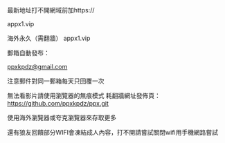 最新地址打不開網域前加https://

appx1.vip

海外永久（需翻牆） appx1.vip



郵箱自動發布：

ppxkpdz@gmail.com

注意郵件對同一郵箱每天只回覆一次

無法看影片請使用瀏覽器的無痕模式 耗翻牆網址發佈頁：https://github.com/ppxkpdz/ppx.git

使用海外瀏覽器或夸克瀏覽器來存取更多

還有狼友回饋部分WIFI會凍結成人內容，打不開請嘗試關閉wifi用手機網路嘗試

